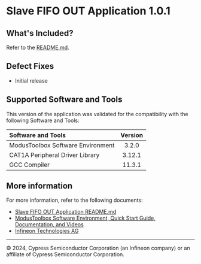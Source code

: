 # Slave FIFO OUT Application 1.0.1

## What's Included?

Refer to the [README.md](./README.md).

## Defect Fixes

* Initial release

## Supported Software and Tools

This version of the application was validated for the compatibility with the following Software and Tools:

| Software and Tools                                      | Version |
| :---                                                    | :----:  |
| ModusToolbox Software Environment                       | 3.2.0   |
| CAT1A Peripheral Driver Library                         | 3.12.1  |
| GCC Compiler                                            | 11.3.1  |

## More information

For more information, refer to the following documents:

* [Slave FIFO OUT Application README.md](./README.md)
* [ModusToolbox Software Environment, Quick Start Guide, Documentation, and Videos](https://www.infineon.com/cms/en/design-support/tools/sdk/modustoolbox-software)
* [Infineon Technologies AG](https://www.infineon.com)

---
© 2024, Cypress Semiconductor Corporation (an Infineon company) or an affiliate of Cypress Semiconductor Corporation.
